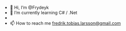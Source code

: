 - 👋 Hi, I’m @Frydeyk
- 🌱 I’m currently learning C# / .Net
- 
- 📫 How to reach me fredrik.tobias.larsson@gmail.com

<!---
Frydeyk/Frydeyk is a ✨ special ✨ repository because its `README.md` (this file) appears on your GitHub profile.
You can click the Preview link to take a look at your changes.
--->
